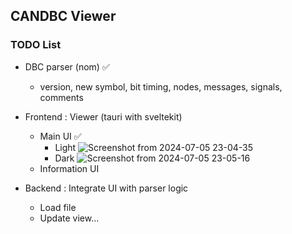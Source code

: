 ## CANDBC Viewer

### TODO List

- DBC parser (nom) :white_check_mark:

  - version, new symbol, bit timing, nodes, messages, signals, comments

- Frontend : Viewer (tauri with sveltekit)

  - Main UI :white_check_mark:
    - Light
    ![Screenshot from 2024-07-05 23-04-35](https://github.com/Shinwon-Kang/candbc-gui-rs/assets/28734653/42e246ec-cc06-4127-953a-a3f2c95fad44)
    - Dark
    ![Screenshot from 2024-07-05 23-05-16](https://github.com/Shinwon-Kang/candbc-gui-rs/assets/28734653/e73245dd-fb2c-4a6d-b833-3a0ca37a9e21)
  - Information UI

- Backend : Integrate UI with parser logic

  - Load file
  - Update view...
